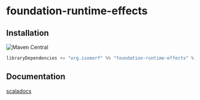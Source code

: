 
[//]: # (NOTE: do not edit `README.md` in root, only edit from `src/site-preprocess/README.md`)

# foundation-runtime-effects

## Installation

![Maven Central](https://img.shields.io/maven-central/v/org.isomorf/foundation-runtime-effects_2.12.svg?style=for-the-badge)

```scala
libraryDependencies += "org.isomorf" %% "foundation-runtime-effects" % "0.2.0"
```

## Documentation

[scaladocs](http://isomorf-org.github.io/scala-foundation-runtime-effects/scaladocs/api/0.2.0/org/isomorf/foundation/runtime/effects/index.html)
